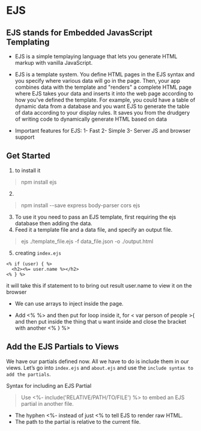 # EJS 

## EJS stands for Embedded JavasScript Templating

* EJS is a simple templaying language that lets you generate HTML markup with vanilla JavaScript.

* EJS is a template system. You define HTML pages in the EJS syntax and you specify where various data will go in the page. Then, your app combines data with the template and "renders" a complete HTML page where EJS takes your data and inserts it into the web page according to how you've defined the template. For example, you could have a table of dynamic data from a database and you want EJS to generate the table of data according to your display rules. It saves you from the drudgery of writing code to dynamically generate HTML based on data

* Important features for EJS: 1- Fast 2- Simple 3- Server JS and browser support

## Get Started

1. to install it
> npm install ejs
2. 
>npm install --save express body-parser cors ejs
3. To use it you need to pass an EJS template, first requiring the ejs database then adding the data.
4. Feed it a template file and a data file, and specify an output file.

>ejs ./template_file.ejs -f data_file.json -o ./output.html


5. creating `index.ejs`
```
<% if (user) { %>
  <h2><%= user.name %></h2>
<% } %>
```

it will take this if statement to to bring out result user.name to view it on the browser

* We can use arrays to inject inside the page.

* Add <% %> and then put for loop inside it, for < var person of people >{ and then put inside the thing that u want inside and close the bracket with another <% } %>

## Add the EJS Partials to Views
We have our partials defined now. All we have to do is include them in our views. Let’s go into `index.ejs` and `about.ejs` and use the `include syntax to add the partials`.

Syntax for including an EJS Partial
> Use <%- include('RELATIVE/PATH/TO/FILE') %> to embed an EJS partial in another file.

* The hyphen <%- instead of just <% to tell EJS to render raw HTML.
* The path to the partial is relative to the current file.